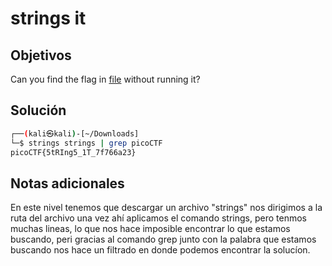 # strings it

## Objetivos
Can you find the flag in [file](https://jupiter.challenges.picoctf.org/static/fae9ac5267cd6e44124e559b901df177/strings) without running it?



## Solución 
```bash
┌──(kali㉿kali)-[~/Downloads]
└─$ strings strings | grep picoCTF
picoCTF{5tRIng5_1T_7f766a23}


```

## Notas adicionales 
En este nivel tenemos que descargar un archivo "strings" nos dirigimos a la ruta del archivo una vez ahí aplicamos el comando strings, pero tenmos muchas lineas, lo que nos hace imposible encontrar lo que estamos buscando, peri gracias al comando grep junto con la palabra que estamos buscando nos hace un filtrado en donde podemos encontrar la solucíon. 